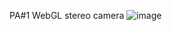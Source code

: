 PA#1 WebGL stereo camera
![image](https://github.com/Quarry9221/MSVR/assets/52162840/f7b5e637-3c5e-4fb2-8f58-76884c3c465b)
